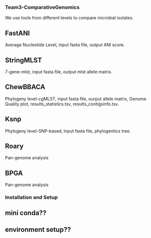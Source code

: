 ### Team3-ComparativeGenomics 
We use tools from different levels to compare microbial isolates.

## FastANI
Average Nucleotide Level, input fasta file, output ANI score.
## StringMLST
7-gene-mlst, input fasta file, output mlst allele matrix.
## ChewBBACA
Phylogeny level-cgMLST, input fasta file, ourput allele matrix, Genome Quality plot, results_statistics.tsv, results_contigsinfo.tsv.
## Ksnp
Phylogeny level-SNP-based, input fasta file, phylogentics tree.
## Roary
Pan-genome analysis
## BPGA
Pan-genome analysis

### Installation and Setup
## mini conda??
## environment setup??


